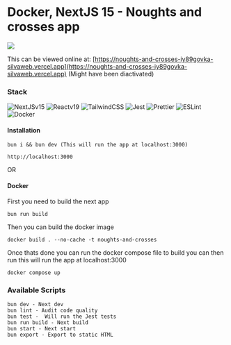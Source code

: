 # Docker, NextJS 15 - Noughts and crosses app

<img src="https://therealsujitk-vercel-badge.vercel.app/?app=noughts-and-crosses" />

This can be viewed online at: [https://noughts-and-crosses-iy89govka-silvaweb.vercel.app](https://noughts-and-crosses-iy89govka-silvaweb.vercel.app) (Might have been diactivated)

### Stack

![NextJSv15](https://img.shields.io/badge/-Next%20v15-%23232F3E?logo=Next.JS)
![Reactv19](https://img.shields.io/badge/-React%20v18-%23232F3E?logo=React)
![TailwindCSS](https://img.shields.io/badge/-Tailwind-%23232F3E?logo=Tailwindcss)
![Jest](https://img.shields.io/badge/-Jest-%23232F3E?logo=Jest)
![Prettier](https://img.shields.io/badge/-Prettier-%23232F3E?logo=Prettier)
![ESLint](https://img.shields.io/badge/-ESLint-%23232F3E?logo=ESLint)
![Docker](https://img.shields.io/badge/-Docker-%23232F3E?logo=Docker)

#### Installation

```
bun i && bun dev (This will run the app at localhost:3000)

http://localhost:3000
```

OR

#### Docker

First you need to build the next app


```
bun run build

```

Then you can build the docker image


```
docker build . --no-cache -t noughts-and-crosses

```

Once thats done you can run the docker compose file to build you can then run this will run the app at localhost:3000

```
docker compose up

```

### Available Scripts

```
bun dev - Next dev
bun lint - Audit code quality
bun test -  Will run the Jest tests
bun run build - Next build
bun start - Next start
bun export - Export to static HTML
```

